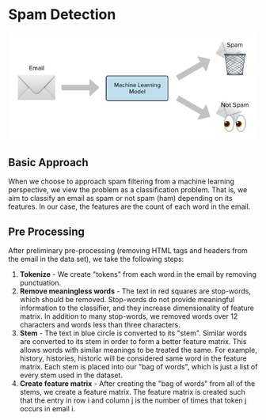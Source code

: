 # Spam Detection
![images.png](images/spamintro.png)
## Basic Approach
When we choose to approach spam filtering from a machine learning perspective, we view the problem as a classification problem. That is, we aim to classify an email as spam or not spam (ham) depending on its features. In our case, the features are the count of each word in the email. 

## Pre Processing
After preliminary pre-processing (removing HTML tags and headers from the email in the data set), we take the following steps:
1. __Tokenize__ - We create "tokens" from each word in the email by removing punctuation.
2. __Remove meaningless words__ -  The text in red squares are stop-words, which should be removed. Stop-words do not provide meaningful information to the classifier, and they increase dimensionality of feature matrix. In addition to many stop-words, we removed words over 12 characters and words less than three characters.
3. __Stem__ -  The text in blue circle is converted to its "stem". Similar words are converted to its stem in order to form a better feature matrix. This allows words with similar meanings to be treated the same. For example, history, histories, historic will be considered same word in the feature matrix. Each stem is placed into our "bag of words", which is just a list of every stem used in the dataset. 
4. __Create feature matrix__ - After creating the "bag of words" from all of the stems, we create a feature matrix. The feature matrix is created such that the entry in row i and column j is the number of times that token j occurs in email i. 
